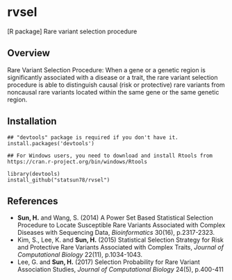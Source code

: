 # rvsel
[R package] Rare variant selection procedure

## Overview

Rare Variant Selection Procedure: When a gene or a genetic region is significantly associated with a disease or a trait, the rare variant selection procedure is able to distinguish causal (risk or protective) rare variants from noncausal rare variants located within the same gene or the same genetic region. 

## Installation

```
## "devtools" package is required if you don't have it.  
install.packages('devtools')

## For Windows users, you need to download and install Rtools from https://cran.r-project.org/bin/windows/Rtools

library(devtools)
install_github("statsun78/rvsel")
```

## References

* **Sun, H.** and Wang, S. (2014) A Power Set Based Statistical Selection Procedure to Locate Susceptible Rare Variants Associated with Complex Diseases with Sequencing Data, *Bioinformatics* 30(16), p.2317-2323.
* Kim, S., Lee, K. and **Sun, H.** (2015) Statistical Selection Strategy for Risk and Protective Rare Variants Associated with Complex Traits, *Journal of Computational Biology* 22(11), p.1034-1043.
* Lee, G. and **Sun, H.** (2017) Selection Probability for Rare Variant Association Studies, *Journal of Computational Biology* 24(5), p.400-411
